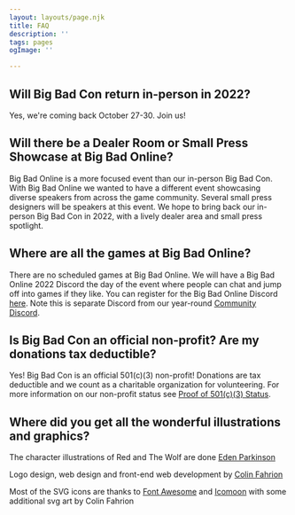 ```yaml
---
layout: layouts/page.njk
title: FAQ
description: ''
tags: pages
ogImage: ''

---
```

## Will Big Bad Con return in-person in 2022?

Yes, we're coming back October 27-30. Join us!

## Will there be a Dealer Room or Small Press Showcase at Big Bad Online?

Big Bad Online is a more focused event than our in-person Big Bad Con. With Big Bad Online we wanted to have a different event showcasing diverse speakers from across the game community. Several small press designers will be speakers at this event. We hope to bring back our in-person Big Bad Con in 2022, with a lively dealer area and small press spotlight.

## Where are all the games at Big Bad Online?

There are no scheduled games at Big Bad Online. We will have a Big Bad Online 2022 Discord the day of the event where people can chat and jump off into games if they like. You can register for the Big Bad Online Discord [here](/register). Note this is separate Discord from our year-round [Community Discord](/community-discord).

## Is Big Bad Con an official non-profit? Are my donations tax deductible?

Yes! Big Bad Con is an official 501(c)(3) non-profit! Donations are tax deductible and we count as a charitable organization for volunteering. For more information on our non-profit status see [Proof of 501(c)(3) Status](/non-profit).

## Where did you get all the wonderful illustrations and graphics?

The character illustrations of Red and The Wolf are done [Eden Parkinson](https://eden-parkinson.com)

Logo design, web design and front-end web development by [Colin Fahrion](http://www.twitter.com/colinaut)

Most of the SVG icons are thanks to [Font Awesome](https://fontawesome.com/license) and [Icomoon](https://icomoon.io) with some additional svg art by Colin Fahrion